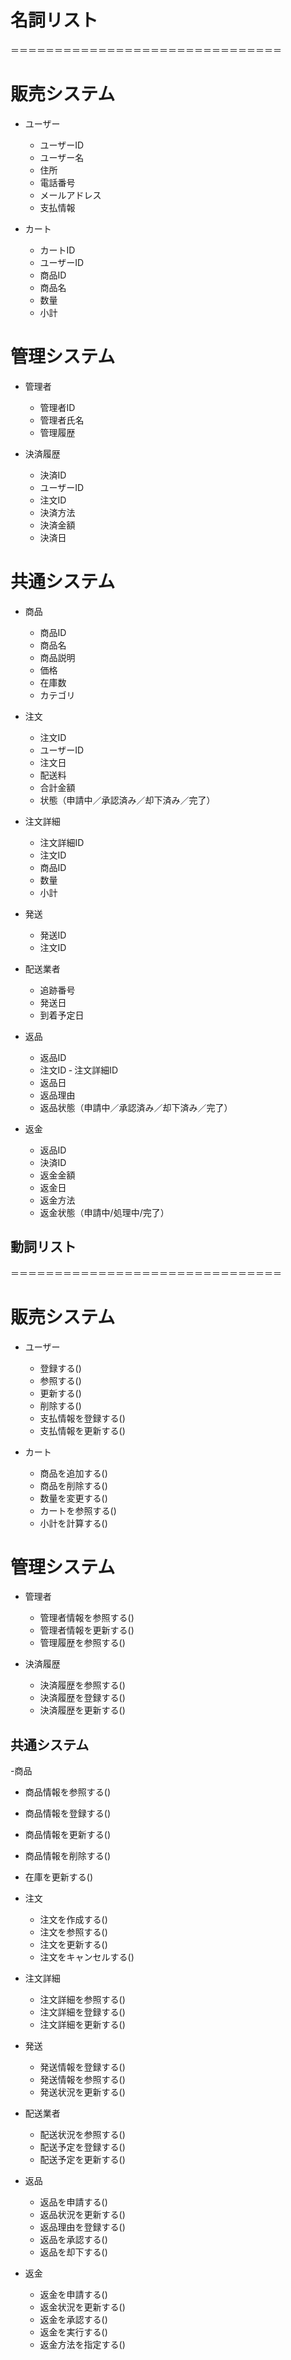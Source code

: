 # 名詞リスト
＝＝＝＝＝＝＝＝＝＝＝＝＝＝＝＝＝＝＝＝＝＝＝＝＝＝＝＝＝＝＝
# 販売システム
- ユーザー
  - ユーザーID
  - ユーザー名
  - 住所
  - 電話番号
  - メールアドレス
  - 支払情報

- カート
  - カートID
  - ユーザーID
  - 商品ID
  - 商品名
  - 数量
  - 小計

# 管理システム
- 管理者
  - 管理者ID
  - 管理者氏名
  - 管理履歴

- 決済履歴
  - 決済ID
  - ユーザーID
  - 注文ID
  - 決済方法
  - 決済金額
  - 決済日

# 共通システム
- 商品
  - 商品ID
  - 商品名
  - 商品説明
  - 価格
  - 在庫数
  - カテゴリ

- 注文
  - 注文ID
  - ユーザーID
  - 注文日
  - 配送料
  - 合計金額
  - 状態（申請中／承認済み／却下済み／完了）

- 注文詳細
  - 注文詳細ID
  - 注文ID
  - 商品ID
  - 数量
  - 小計

- 発送
  - 発送ID
  - 注文ID

- 配送業者
  - 追跡番号
  - 発送日
  - 到着予定日

- 返品
  - 返品ID
  - 注文ID
  ‐ 注文詳細ID
  - 返品日
  - 返品理由
  - 返品状態（申請中／承認済み／却下済み／完了）

- 返金
  - 返品ID
  - 決済ID
  - 返金金額
  - 返金日
  - 返金方法
  - 返金状態（申請中/処理中/完了）



## 動詞リスト
＝＝＝＝＝＝＝＝＝＝＝＝＝＝＝＝＝＝＝＝＝＝＝＝＝＝＝＝＝＝＝
# 販売システム
- ユーザー
  - 登録する()
  - 参照する()
  - 更新する()
  - 削除する()
  - 支払情報を登録する()
  - 支払情報を更新する()

- カート
  - 商品を追加する()
  - 商品を削除する()
  - 数量を変更する()
  - カートを参照する()
  - 小計を計算する()

# 管理システム
- 管理者
  - 管理者情報を参照する()
  - 管理者情報を更新する()
  - 管理履歴を参照する()

- 決済履歴
  - 決済履歴を参照する()
  - 決済履歴を登録する()
  - 決済履歴を更新する()

## 共通システム

-商品
  - 商品情報を参照する()
  - 商品情報を登録する()
  - 商品情報を更新する()
  - 商品情報を削除する()
  - 在庫を更新する()

- 注文
  - 注文を作成する()
  - 注文を参照する()
  - 注文を更新する()
  - 注文をキャンセルする()

- 注文詳細
  - 注文詳細を参照する()
  - 注文詳細を登録する()
  - 注文詳細を更新する()

- 発送
  - 発送情報を登録する()
  - 発送情報を参照する()
  - 発送状況を更新する()

- 配送業者
  - 配送状況を参照する()
  - 配送予定を登録する()
  - 配送予定を更新する()

- 返品
  - 返品を申請する()
  - 返品状況を更新する()
  - 返品理由を登録する()
  - 返品を承認する()
  - 返品を却下する()

- 返金
  - 返金を申請する()
  - 返金状況を更新する()
  - 返金を承認する()
  - 返金を実行する()
  - 返金方法を指定する()